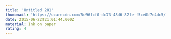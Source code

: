 ```yaml
---
title: 'Untitled 281'
thumbnail: 'https://ucarecdn.com/5c96fcf0-dc73-48d6-82fe-f5ce0b7e4dc5/'
date: 2015-06-22T21:01:44.000Z
material: Ink on paper
rating: 4
---
```

